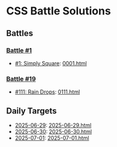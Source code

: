 # CSS Battle Solutions

## Battles

### [Battle #1](https://cssbattle.dev/battle/1)

- [#1: Simply Square](https://cssbattle.dev/play/1):
  [0001.html](./0001.html)

### [Battle #19](https://cssbattle.dev/battle/19)

- [#111: Rain Drops](https://cssbattle.dev/play/111):
  [0111.html](./0111.html)

## Daily Targets

- [2025-06-29](https://cssbattle.dev/play/nJyGqyDaZqTbG2DG8qrC):
  [2025-06-29.html](./2025-06-29.html)
- [2025-06-30](https://cssbattle.dev/play/MDtNGE9Sev1z7Xa6QL0s):
  [2025-06-30.html](./2025-06-30.html)
- [2025-07-01](https://cssbattle.dev/play/EcElU81kiG5yf5xLUxlX):
  [2025-07-01.html](./2025-07-01.html)

